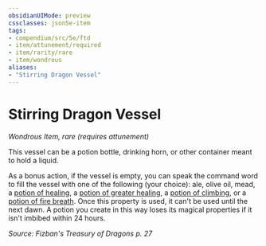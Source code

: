 ```yaml
---
obsidianUIMode: preview
cssclasses: json5e-item
tags:
- compendium/src/5e/ftd
- item/attunement/required
- item/rarity/rare
- item/wondrous
aliases: 
- "Stirring Dragon Vessel"
---
```

# Stirring Dragon Vessel
*Wondrous Item, rare (requires attunement)*  


This vessel can be a potion bottle, drinking horn, or other container meant to hold a liquid.

As a bonus action, if the vessel is empty, you can speak the command word to fill the vessel with one of the following (your choice): ale, olive oil, mead, a [potion of healing](compendium/items/potion-of-healing.md), a [potion of greater healing](compendium/items/potion-of-greater-healing.md), a [potion of climbing](compendium/items/potion-of-climbing.md), or a [potion of fire breath](compendium/items/potion-of-fire-breath.md). Once this property is used, it can't be used until the next dawn. A potion you create in this way loses its magical properties if it isn't imbibed within 24 hours.

*Source: Fizban's Treasury of Dragons p. 27*